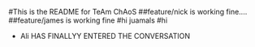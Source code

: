 #This is the README for TeAm ChAoS
##feature/nick is working fine....
##feature/james is working fine
#hi juamals
#hi 
- Ali HAS FINALLYY ENTERED THE CONVERSATION
